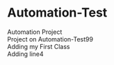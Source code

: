 # Automation-Test
Automation Project    
Project on Automation-Test99   
Adding my First Class    
Adding line4
